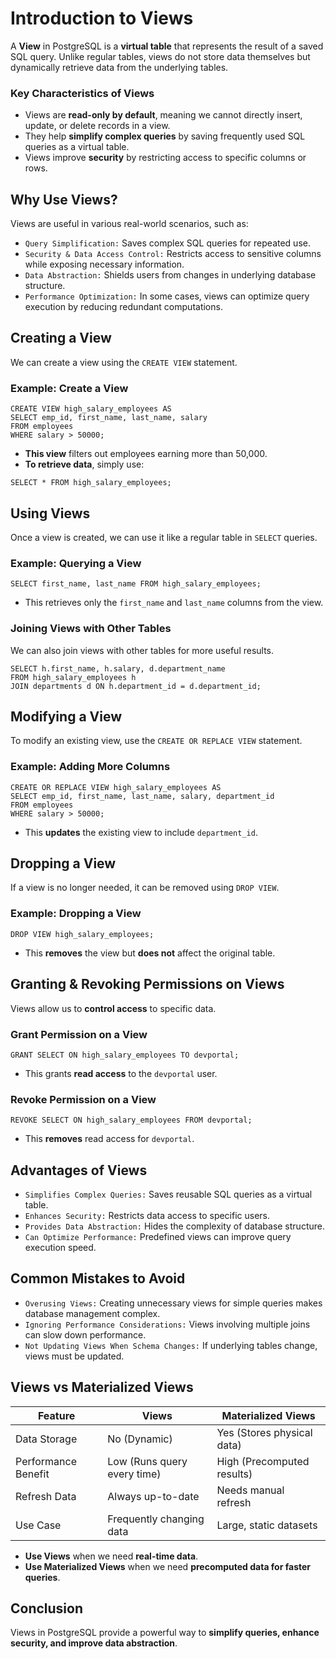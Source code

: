 # Introduction to Views
A **View** in PostgreSQL is a **virtual table** that represents the result of a saved SQL query. Unlike regular tables, views do not store data themselves but dynamically retrieve data from the underlying tables.

### Key Characteristics of Views
* Views are **read-only by default**, meaning we cannot directly insert, update, or delete records in a view.
* They help **simplify complex queries** by saving frequently used SQL queries as a virtual table.
* Views improve **security** by restricting access to specific columns or rows.

## Why Use Views?
Views are useful in various real-world scenarios, such as:
* `Query Simplification:` Saves complex SQL queries for repeated use.
* `Security & Data Access Control:` Restricts access to sensitive columns while exposing necessary information.
* `Data Abstraction:` Shields users from changes in underlying database structure.
* `Performance Optimization:` In some cases, views can optimize query execution by reducing redundant computations.

## Creating a View
We can create a view using the `CREATE VIEW` statement.

### Example: Create a View
```
CREATE VIEW high_salary_employees AS
SELECT emp_id, first_name, last_name, salary
FROM employees
WHERE salary > 50000;
```
* **This view** filters out employees earning more than 50,000.
* **To retrieve data**, simply use:
```
SELECT * FROM high_salary_employees;
```

## Using Views
Once a view is created, we can use it like a regular table in `SELECT` queries.

### Example: Querying a View
```
SELECT first_name, last_name FROM high_salary_employees;
```
* This retrieves only the `first_name` and `last_name` columns from the view.

### Joining Views with Other Tables
We can also join views with other tables for more useful results.

```
SELECT h.first_name, h.salary, d.department_name
FROM high_salary_employees h
JOIN departments d ON h.department_id = d.department_id;
```

## Modifying a View
To modify an existing view, use the `CREATE OR REPLACE VIEW` statement.

### Example: Adding More Columns
```
CREATE OR REPLACE VIEW high_salary_employees AS
SELECT emp_id, first_name, last_name, salary, department_id
FROM employees
WHERE salary > 50000;
```
* This **updates** the existing view to include `department_id`.

## Dropping a View
If a view is no longer needed, it can be removed using `DROP VIEW`.

### Example: Dropping a View
```
DROP VIEW high_salary_employees;
```
* This **removes** the view but **does not** affect the original table.

## Granting & Revoking Permissions on Views
Views allow us to **control access** to specific data.

### Grant Permission on a View
```
GRANT SELECT ON high_salary_employees TO devportal;
```
* This grants **read access** to the `devportal` user.

### Revoke Permission on a View
```
REVOKE SELECT ON high_salary_employees FROM devportal;
```
* This **removes** read access for `devportal`.

## Advantages of Views
* `Simplifies Complex Queries:` Saves reusable SQL queries as a virtual table.
* `Enhances Security:` Restricts data access to specific users.
* `Provides Data Abstraction:` Hides the complexity of database structure.
* `Can Optimize Performance:` Predefined views can improve query execution speed.

## Common Mistakes to Avoid
* `Overusing Views:` Creating unnecessary views for simple queries makes database management complex.
* `Ignoring Performance Considerations:` Views involving multiple joins can slow down performance.
* `Not Updating Views When Schema Changes:` If underlying tables change, views must be updated.

## Views vs Materialized Views
| Feature                | Views                         | Materialized Views           |
|------------------------|-----------------------------|------------------------------|
| Data Storage          | No (Dynamic)                 | Yes (Stores physical data)   |
| Performance Benefit   | Low (Runs query every time)  | High (Precomputed results)   |
| Refresh Data         | Always up-to-date            | Needs manual refresh         |
| Use Case              | Frequently changing data     | Large, static datasets       |

* **Use Views** when we need **real-time data**.
* **Use Materialized Views** when we need **precomputed data for faster queries**.

## Conclusion
Views in PostgreSQL provide a powerful way to **simplify queries, enhance security, and improve data abstraction**.
